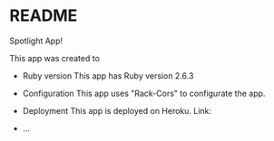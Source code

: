 # README

Spotlight App!

This app was created to 

* Ruby version
This app has Ruby version 2.6.3

* Configuration
This app uses "Rack-Cors" to configurate the app.

* Deployment 
This app is deployed on Heroku. 
Link: 

* ...
